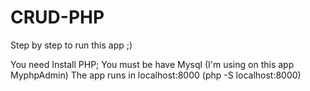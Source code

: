# CRUD-PHP
Step by step to run this app ;)

 You need Install PHP;
 You must be have Mysql (I'm using on this app MyphpAdmin)
 The app runs in localhost:8000 (php -S localhost:8000)  
